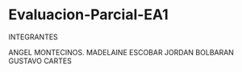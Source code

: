 # Evaluacion-Parcial-EA1
INTEGRANTES

ANGEL MONTECINOS.
MADELAINE ESCOBAR
JORDAN BOLBARAN
GUSTAVO CARTES